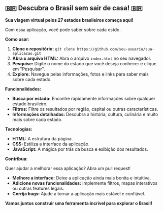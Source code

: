 ## 🇧🇷 Descubra o Brasil sem sair de casa! 🇧🇷

**Sua viagem virtual pelos 27 estados brasileiros começa aqui!**

Com essa aplicação, você pode saber sobre cada estdo.

**Como usar:**

1. **Clone o repositório:** `git clone https://github.com/seu-usuario/sua-aplicacao.git`
2. **Abra o arquivo HTML:** Abra o arquivo `index.html` no seu navegador.
3. **Pesquise:** Digite o nome do estado que você deseja conhecer e clique em "Pesquisar".
4. **Explore:** Navegue pelas informações, fotos e links para saber mais sobre cada estado.

**Funcionalidades:**

* **Busca por estado:** Encontre rapidamente informações sobre qualquer estado brasileiro.
* **Filtros:** Filtre os resultados por região, capital ou outras características.
* **Informações detalhadas:** Descubra a história, cultura, culinária e muito mais sobre cada estado.

**Tecnologias:**

* **HTML:** A estrutura da página.
* **CSS:** Estiliza a interface da aplicação.
* **JavaScript:** A mágica por trás da busca e exibição dos resultados.

**Contribua:**

Quer ajudar a melhorar essa aplicação? Abra um pull request! 
* **Melhore a interface:** Deixe a aplicação ainda mais bonita e intuitiva.
* **Adicione novas funcionalidades:** Implemente filtros, mapas interativos ou outras features legais.
* **Corrija bugs:** Ajude a tornar a aplicação mais estável e confiável.

**Vamos juntos construir uma ferramenta incrível para explorar o Brasil!**

